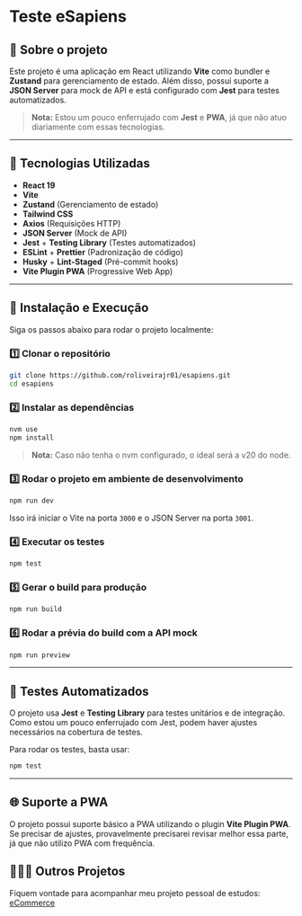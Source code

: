 # Teste eSapiens

## 📌 Sobre o projeto
Este projeto é uma aplicação em React utilizando **Vite** como bundler e **Zustand** para gerenciamento de estado. Além disso, possui suporte a **JSON Server** para mock de API e está configurado com **Jest** para testes automatizados.

> **Nota:** Estou um pouco enferrujado com **Jest** e **PWA**, já que não atuo diariamente com essas tecnologias. 

---

## 🚀 Tecnologias Utilizadas
- **React 19**
- **Vite**
- **Zustand** (Gerenciamento de estado)
- **Tailwind CSS**
- **Axios** (Requisições HTTP)
- **JSON Server** (Mock de API)
- **Jest** + **Testing Library** (Testes automatizados)
- **ESLint** + **Prettier** (Padronização de código)
- **Husky** + **Lint-Staged** (Pré-commit hooks)
- **Vite Plugin PWA** (Progressive Web App)

---

## 🔧 Instalação e Execução
Siga os passos abaixo para rodar o projeto localmente:

### 1️⃣ Clonar o repositório
```sh
git clone https://github.com/roliveirajr01/esapiens.git
cd esapiens
```

### 2️⃣ Instalar as dependências
```sh
nvm use
npm install
```
> **Nota:** Caso não tenha o nvm configurado, o ideal será a v20 do node.

### 3️⃣ Rodar o projeto em ambiente de desenvolvimento
```sh
npm run dev
```
Isso irá iniciar o Vite na porta `3000` e o JSON Server na porta `3001`.

### 4️⃣ Executar os testes
```sh
npm test
```

### 5️⃣ Gerar o build para produção
```sh
npm run build
```

### 6️⃣ Rodar a prévia do build com a API mock
```sh
npm run preview
```

---

## 🧪 Testes Automatizados
O projeto usa **Jest** e **Testing Library** para testes unitários e de integração. Como estou um pouco enferrujado com Jest, podem haver ajustes necessários na cobertura de testes.

Para rodar os testes, basta usar:
```sh
npm test
```

---

## 🌐 Suporte a PWA
O projeto possui suporte básico a PWA utilizando o plugin **Vite Plugin PWA**. Se precisar de ajustes, provavelmente precisarei revisar melhor essa parte, já que não utilizo PWA com frequência.

## 🧑🏽‍💻 Outros Projetos
Fiquem vontade para acompanhar meu projeto pessoal de estudos: [eCommerce](https://github.com/roliveirajr01/ecommerce)